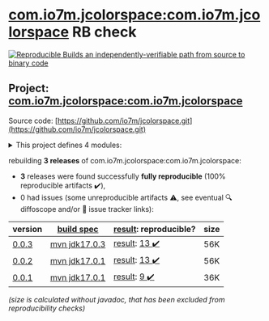 [com.io7m.jcolorspace:com.io7m.jcolorspace](https://central.sonatype.com/artifact/com.io7m.jcolorspace/com.io7m.jcolorspace/versions) RB check
=======

[![Reproducible Builds](https://reproducible-builds.org/images/logos/rb.svg) an independently-verifiable path from source to binary code](https://reproducible-builds.org/)

## Project: [com.io7m.jcolorspace:com.io7m.jcolorspace](https://central.sonatype.com/artifact/com.io7m.jcolorspace/com.io7m.jcolorspace/versions)

Source code: [https://github.com/io7m/jcolorspace.git](https://github.com/io7m/jcolorspace.git)

<details><summary>This project defines 4 modules:</summary>

* [com.io7m.jcolorspace:com.io7m.jcolorspace](https://central.sonatype.com/artifact/com.io7m.jcolorspace/com.io7m.jcolorspace/0.0.3)
* [com.io7m.jcolorspace:com.io7m.jcolorspace.core](https://central.sonatype.com/artifact/com.io7m.jcolorspace/com.io7m.jcolorspace.core/0.0.3)
* [com.io7m.jcolorspace:com.io7m.jcolorspace.demo](https://central.sonatype.com/artifact/com.io7m.jcolorspace/com.io7m.jcolorspace.demo/0.0.3)
* [com.io7m.jcolorspace:com.io7m.jcolorspace.tests](https://central.sonatype.com/artifact/com.io7m.jcolorspace/com.io7m.jcolorspace.tests/0.0.3)
</details>

rebuilding **3 releases** of com.io7m.jcolorspace:com.io7m.jcolorspace:
- **3** releases were found successfully **fully reproducible** (100% reproducible artifacts :heavy_check_mark:),
- 0 had issues (some unreproducible artifacts :warning:, see eventual :mag: diffoscope and/or :memo: issue tracker links):

| version | [build spec](/BUILDSPEC.md) | [result](https://reproducible-builds.org/docs/jvm/): reproducible? | size |
| -- | --------- | ------ | -- |
| [0.0.3](https://central.sonatype.com/artifact/com.io7m.jcolorspace/com.io7m.jcolorspace/0.0.3/pom) | [mvn jdk17.0.3](com.io7m.jcolorspace-0.0.3.buildspec) | [result](com.io7m.jcolorspace-0.0.3.buildinfo): [13 :heavy_check_mark: ](com.io7m.jcolorspace-0.0.3.buildcompare) | 56K |
| [0.0.2](https://central.sonatype.com/artifact/com.io7m.jcolorspace/com.io7m.jcolorspace/0.0.2/pom) | [mvn jdk17.0.1](com.io7m.jcolorspace-0.0.2.buildspec) | [result](com.io7m.jcolorspace-0.0.2.buildinfo): [13 :heavy_check_mark: ](com.io7m.jcolorspace-0.0.2.buildcompare) | 56K |
| [0.0.1](https://central.sonatype.com/artifact/com.io7m.jcolorspace/com.io7m.jcolorspace/0.0.1/pom) | [mvn jdk17.0.1](com.io7m.jcolorspace-0.0.1.buildspec) | [result](com.io7m.jcolorspace-0.0.1.buildinfo): [9 :heavy_check_mark: ](com.io7m.jcolorspace-0.0.1.buildcompare) | 36K |

<i>(size is calculated without javadoc, that has been excluded from reproducibility checks)</i>
